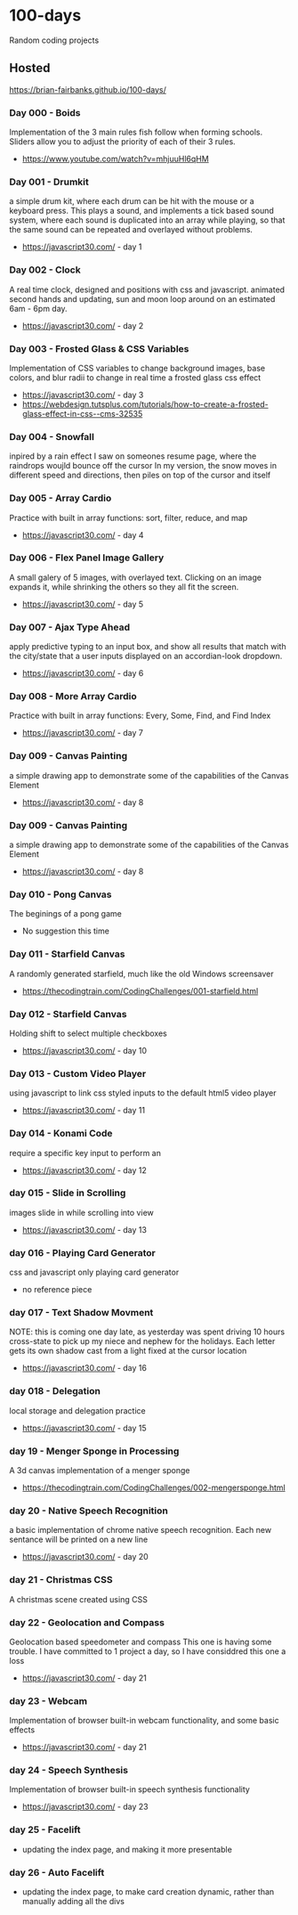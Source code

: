 # 100-days
Random coding projects

## Hosted
https://brian-fairbanks.github.io/100-days/


### Day 000 - Boids
  Implementation of the 3 main rules fish follow when forming schools.
  Sliders allow you to adjust the priority of each of their 3 rules.
  - https://www.youtube.com/watch?v=mhjuuHl6qHM 
### Day 001 - Drumkit
  a simple drum kit, where each drum can be hit with the mouse or a keyboard press.
  This plays a sound, and implements a tick based sound system, where each sound is duplicated into an array while playing, so that the same sound can be repeated and overlayed without problems.
 - https://javascript30.com/ - day 1
### Day 002 - Clock
  A real time clock, designed and positions with css and javascript.
  animated second hands and updating, sun and moon loop around on an estimated 6am - 6pm day.
 - https://javascript30.com/ - day 2
### Day 003 - Frosted Glass & CSS Variables
  Implementation of CSS variables to change background images, base colors, and blur radii to change in real time a frosted glass css effect
 - https://javascript30.com/ - day 3
 - https://webdesign.tutsplus.com/tutorials/how-to-create-a-frosted-glass-effect-in-css--cms-32535
### Day 004 - Snowfall
  inpired by a rain effect I saw on someones resume page, where the raindrops woujld bounce off the cursor
  In my version, the snow moves in different speed and directions, then piles on top of the cursor and itself
### Day 005 - Array Cardio
  Practice with built in array functions: sort, filter, reduce, and map
  - https://javascript30.com/ - day 4
### Day 006 - Flex Panel Image Gallery
  A small galery of 5 images, with overlayed text.
  Clicking on an image expands it, while shrinking the others so they all fit the screen.
- https://javascript30.com/ - day 5
### Day 007 - Ajax Type Ahead
  apply predictive typing to an input box, and show all results that match with the city/state that a user inputs
  displayed on an accordian-look dropdown.
- https://javascript30.com/ - day 6
### Day 008 - More Array Cardio
  Practice with built in array functions: Every, Some, Find, and Find Index
- https://javascript30.com/ - day 7
### Day 009 - Canvas Painting
  a simple drawing app to demonstrate some of the capabilities of the Canvas Element
- https://javascript30.com/ - day 8
### Day 009 - Canvas Painting
  a simple drawing app to demonstrate some of the capabilities of the Canvas Element
- https://javascript30.com/ - day 8
### Day 010 - Pong Canvas
  The beginings of a pong game
- No suggestion this time
### Day 011 - Starfield Canvas
  A randomly generated starfield, much like the old Windows screensaver
- https://thecodingtrain.com/CodingChallenges/001-starfield.html
### Day 012 - Starfield Canvas
  Holding shift to select multiple checkboxes
- https://javascript30.com/ - day 10
### Day 013 - Custom Video Player
  using javascript to link css styled inputs to the default html5 video player 
- https://javascript30.com/ - day 11
### Day 014 - Konami Code
  require a specific key input to perform an 
- https://javascript30.com/ - day 12
### day 015 - Slide in Scrolling
  images slide in while scrolling into view
- https://javascript30.com/ - day 13
### day 016 - Playing Card Generator
  css and javascript only playing card generator
- no reference piece
### day 017 - Text Shadow Movment
  NOTE: this is coming one day late, as yesterday was spent driving 10 hours cross-state to pick up my niece and nephew for the holidays.
  Each letter gets its own shadow cast from a light fixed at the cursor location
  - https://javascript30.com/ - day 16
### day 018 - Delegation
  local storage and delegation practice
  - https://javascript30.com/ - day 15
### day 19 - Menger Sponge in Processing
  A 3d canvas implementation of a menger sponge
  - https://thecodingtrain.com/CodingChallenges/002-mengersponge.html
### day 20 - Native Speech Recognition
  a basic implementation of chrome native speech recognition.  Each new sentance will be printed on a new line
  - https://javascript30.com/ - day 20
### day 21 - Christmas CSS
  A christmas scene created using CSS
### day 22 - Geolocation and Compass
  Geolocation based speedometer and compass
  This one is having some trouble.  I have committed to 1 project a day, so I have considdred this one a loss
  - https://javascript30.com/ - day 21
### day 23 - Webcam
  Implementation of browser built-in webcam functionality, and some basic effects
   - https://javascript30.com/ - day 21
### day 24 - Speech Synthesis
  Implementation of browser built-in speech synthesis functionality
   - https://javascript30.com/ - day 23
### day 25 - Facelift
  - updating the index page, and making it more presentable
### day 26 - Auto Facelift
  - updating the index page, to make card creation dynamic, rather than manually adding all the divs